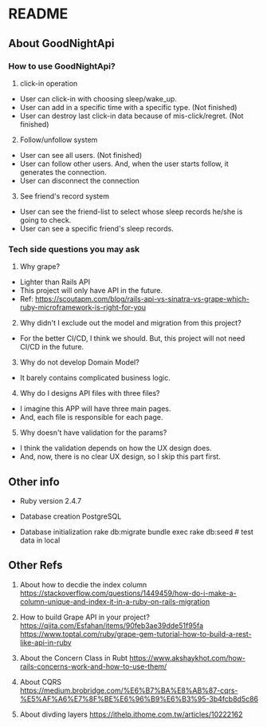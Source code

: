 # README

## About GoodNightApi

### How to use GoodNightApi?
1. click-in operation
  - User can click-in with choosing sleep/wake_up.
  - User can add in a specific time with a specific type. (Not finished)
  - User can destroy last click-in data because of mis-click/regret. (Not finished)

2. Follow/unfollow system
  - User can see all users. (Not finished)
  - User can follow other users. And, when the user starts follow, it generates the connection.
  - User can disconnect the connection
  
3. See friend's record system
  - User can see the friend-list to select whose sleep records he/she is going to check.
  - User can see a specific friend's sleep records.

### Tech side questions you may ask
1. Why grape?
- Lighter than Rails API
- This project will only have API in the future.
- Ref: https://scoutapm.com/blog/rails-api-vs-sinatra-vs-grape-which-ruby-microframework-is-right-for-you

2. Why didn't I exclude out the model and migration from this project?
- For the better CI/CD, I think we should. But, this project will not need CI/CD in the future.
 
3. Why do not develop Domain Model?
- It barely contains complicated business logic.

4. Why do I designs API files with three files?
- I imagine this APP will have three main pages.
- And, each file is responsible for each page.  
 
5. Why doesn't have validation for the params?
- I think the validation depends on how the UX design does.
- And, now, there is no clear UX design, so I skip this part first.
  
## Other info
* Ruby version
2.4.7

* Database creation
PostgreSQL

* Database initialization
rake db:migrate
bundle exec rake db:seed # test data in local


## Other Refs
1. About how to decdie the index column
https://stackoverflow.com/questions/1449459/how-do-i-make-a-column-unique-and-index-it-in-a-ruby-on-rails-migration

2. How to build Grape API in your project?
https://qiita.com/Esfahan/items/90feb3ae39dde51f95fa
https://www.toptal.com/ruby/grape-gem-tutorial-how-to-build-a-rest-like-api-in-ruby

3. About the Concern Class in Rubt
https://www.akshaykhot.com/how-rails-concerns-work-and-how-to-use-them/

4. About CQRS
https://medium.brobridge.com/%E6%B7%BA%E8%AB%87-cqrs-%E5%AF%A6%E7%8F%BE%E6%96%B9%E6%B3%95-3b4fcb8d5c86

5. About divding layers
https://ithelp.ithome.com.tw/articles/10222162
